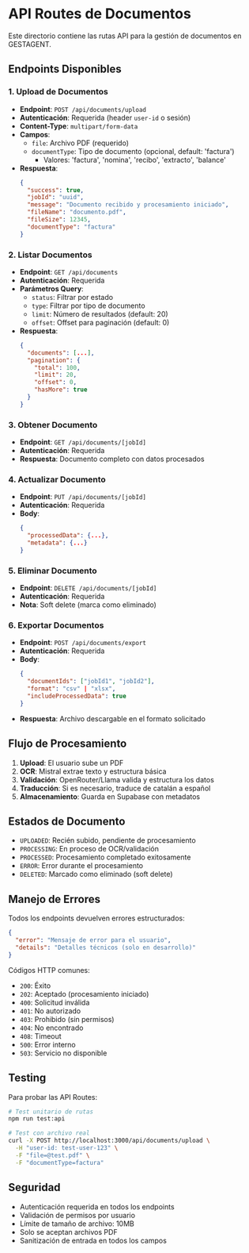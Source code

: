 # API Routes de Documentos

Este directorio contiene las rutas API para la gestión de documentos en GESTAGENT.

## Endpoints Disponibles

### 1. Upload de Documentos
- **Endpoint**: `POST /api/documents/upload`
- **Autenticación**: Requerida (header `user-id` o sesión)
- **Content-Type**: `multipart/form-data`
- **Campos**:
  - `file`: Archivo PDF (requerido)
  - `documentType`: Tipo de documento (opcional, default: 'factura')
    - Valores: 'factura', 'nomina', 'recibo', 'extracto', 'balance'
- **Respuesta**: 
  ```json
  {
    "success": true,
    "jobId": "uuid",
    "message": "Documento recibido y procesamiento iniciado",
    "fileName": "documento.pdf",
    "fileSize": 12345,
    "documentType": "factura"
  }
  ```

### 2. Listar Documentos
- **Endpoint**: `GET /api/documents`
- **Autenticación**: Requerida
- **Parámetros Query**:
  - `status`: Filtrar por estado
  - `type`: Filtrar por tipo de documento
  - `limit`: Número de resultados (default: 20)
  - `offset`: Offset para paginación (default: 0)
- **Respuesta**:
  ```json
  {
    "documents": [...],
    "pagination": {
      "total": 100,
      "limit": 20,
      "offset": 0,
      "hasMore": true
    }
  }
  ```

### 3. Obtener Documento
- **Endpoint**: `GET /api/documents/[jobId]`
- **Autenticación**: Requerida
- **Respuesta**: Documento completo con datos procesados

### 4. Actualizar Documento
- **Endpoint**: `PUT /api/documents/[jobId]`
- **Autenticación**: Requerida
- **Body**:
  ```json
  {
    "processedData": {...},
    "metadata": {...}
  }
  ```

### 5. Eliminar Documento
- **Endpoint**: `DELETE /api/documents/[jobId]`
- **Autenticación**: Requerida
- **Nota**: Soft delete (marca como eliminado)

### 6. Exportar Documentos
- **Endpoint**: `POST /api/documents/export`
- **Autenticación**: Requerida
- **Body**:
  ```json
  {
    "documentIds": ["jobId1", "jobId2"],
    "format": "csv" | "xlsx",
    "includeProcessedData": true
  }
  ```
- **Respuesta**: Archivo descargable en el formato solicitado

## Flujo de Procesamiento

1. **Upload**: El usuario sube un PDF
2. **OCR**: Mistral extrae texto y estructura básica
3. **Validación**: OpenRouter/Llama valida y estructura los datos
4. **Traducción**: Si es necesario, traduce de catalán a español
5. **Almacenamiento**: Guarda en Supabase con metadatos

## Estados de Documento

- `UPLOADED`: Recién subido, pendiente de procesamiento
- `PROCESSING`: En proceso de OCR/validación
- `PROCESSED`: Procesamiento completado exitosamente
- `ERROR`: Error durante el procesamiento
- `DELETED`: Marcado como eliminado (soft delete)

## Manejo de Errores

Todos los endpoints devuelven errores estructurados:
```json
{
  "error": "Mensaje de error para el usuario",
  "details": "Detalles técnicos (solo en desarrollo)"
}
```

Códigos HTTP comunes:
- `200`: Éxito
- `202`: Aceptado (procesamiento iniciado)
- `400`: Solicitud inválida
- `401`: No autorizado
- `403`: Prohibido (sin permisos)
- `404`: No encontrado
- `408`: Timeout
- `500`: Error interno
- `503`: Servicio no disponible

## Testing

Para probar las API Routes:

```bash
# Test unitario de rutas
npm run test:api

# Test con archivo real
curl -X POST http://localhost:3000/api/documents/upload \
  -H "user-id: test-user-123" \
  -F "file=@test.pdf" \
  -F "documentType=factura"
```

## Seguridad

- Autenticación requerida en todos los endpoints
- Validación de permisos por usuario
- Límite de tamaño de archivo: 10MB
- Solo se aceptan archivos PDF
- Sanitización de entrada en todos los campos
